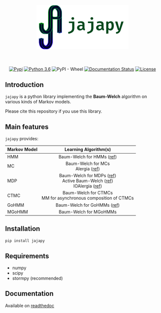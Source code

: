 <div align="center">
<h1>
<img src="logo.png" width="300">
</h1><br>

[![Pypi](https://img.shields.io/pypi/v/jajapy)](https://pypi.org/project/jajapy/)
[![Python 3.6](https://img.shields.io/badge/python-3.6%2B-blue)](https://www.python.org/downloads/release/python-360/)
![PyPI - Wheel](https://img.shields.io/pypi/wheel/aalpy)
[![Documentation Status](https://readthedocs.org/projects/jajapy/badge/?version=latest)](https://jajapy.readthedocs.io/en/latest/?badge=latest)
[![License](https://img.shields.io/github/license/Rapfff/jajapy)](https://en.wikipedia.org/wiki/MIT_License)
</div>


## Introduction
`jajapy` is a python library implementing the **Baum-Welch** algorithm on various kinds of Markov models.

Please cite this repository if you use this library.

## Main features
`jajapy` provides:

<div align="center">
	
| Markov Model   |      Learning Algorithm(s) |
|-------|:-------------:|
| HMM    | Baum-Welch for HMMs  ([ref](https://web.ece.ucsb.edu/Faculty/Rabiner/ece259/Reprints/tutorial%20on%20hmm%20and%20applications.pdf)) |
| MC     | Baum-Welch for MCs <br /> Alergia ([ref](https://www.researchgate.net/publication/2543721_Learning_Stochastic_Regular_Grammars_by_Means_of_a_State_Merging_Method/stats)) |
| MDP    | Baum-Welch for MDPs ([ref](https://arxiv.org/abs/2110.03014))<br /> Active Baum-Welch ([ref](https://arxiv.org/abs/2110.03014))<br /> IOAlergia ([ref](https://link.springer.com/content/pdf/10.1007/s10994-016-5565-9.pdf))|
| CTMC   | Baum-Welch for CTMCs<br /> MM for asynchronous composition of CTMCs|
| GoHMM  | Baum-Welch for GoHMMs ([ref](http://www.inass.org/2020/2020022920.pdf)) |
| MGoHMM | Baum-Welch for MGoHMMs |

</div>

## Installation
``pip install jajapy``

## Requirements
- numpy
- scipy
- stormpy (recommended)

## Documentation
Available on [readthedoc](https://jajapy.readthedocs.io/en/latest/?)
